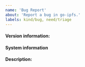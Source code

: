 ```yaml
---
name: 'Bug Report'
about: 'Report a bug in go-ipfs.'
labels: kind/bug, need/triage
---
```


#### Version information:
<!-- Output From `ipfs version --all`

Please check dist.ipfs.io for a newer version of go-ipfs and update if necessary. Report back if the problem persists.

If you can't run `ipfs version --all` or that command fails, include as much information as you can: IPFS version, computer architecture (e.g., Intel x86 64bit), operating system, etc. -->

#### System information

<!-- Please provide basic system version information with the following commands

Linux:
uname -a; grep -Hv "^#" /etc/*release

BSD:
uname -a; uname -K

MacOS:
uname -a; sw_vers

-->

#### Description:
<!-- This is where you get to tell us what went wrong. When doing so, please make sure to include *all* relevant information.

Please try to include:
  * What you were doing when you experienced the bug.
  * Any error messages you saw, *where* you saw them, and what you believe may have caused them (if you have any ideas).
  * When possible, steps to reliably produce the bug.
-->
